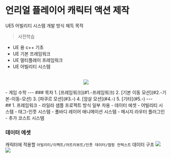 # 언리얼 플레이어 캐릭터 액션 제작
UE5 어빌리티 시스템 개발 방식 체득 목적
> 사전학습
- UE 용 c++ 기초
- UE 기본 프레임워크
- UE 멀티플레이 프레임워크
- UE 어빌리티 시스템

<p align="center">
  <br>
  <img src="https://github.com/thesun007/metal-slug/assets/39186061/9b89058a-8300-4762-8acb-660e8dd48649">
  <br>
</p>
- 게임 수학
--- 
### 목차
1. [프레임워크](#1.-프레임워크)
2. [기본 이동 모션](#2.-기본-이동-모션)
3. [파쿠르 모션](#3.-)
4. [암살 모션](#4.-)
5. [기타](#5.-)
--- 

<br/>
## 1. 프레임워크
- 라일라 샘플 프로젝트 방식 일부 차용
    - 데이터 에셋
    - 어빌리티 시스템
    - 태그-인풋 시스템
    - 풀바디 레이어 애니메이션 시스템
    - 메시지 라우터 플러그인 
    - 추가 코스트 시스템

### 데이터 에셋
캐릭터에 적용할 
`어빌리티/이펙트/어트리뷰트/인풋 데이터/맵핑 컨텍스트` 데이터 구조
<img src="https://github.com/thesun007/metal-slug/assets/39186061/f890d3db-448c-4c3b-b636-18fc8c170103">
<img src="https://github.com/thesun007/metal-slug/assets/39186061/5d04f7a2-eeee-40d5-9853-a47edbb91e5c">
